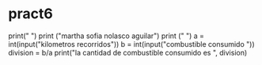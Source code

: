 # pract6
print(" ")
print ("martha sofia nolasco aguilar")
print (" ")
a = int(input("kilometros recorridos"))
b = int(input("combustible consumido "))
division = b/a 
print("la cantidad de combustible consumido es ", division)
